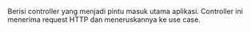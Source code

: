 Berisi controller yang menjadi pintu masuk utama aplikasi. Controller ini menerima request HTTP dan meneruskannya ke use case.